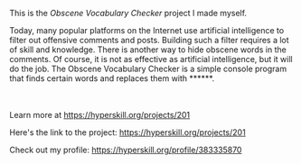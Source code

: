 This is the *Obscene Vocabulary Checker* project I made myself.


<p>Today, many popular platforms on the Internet use artificial intelligence to filter out offensive comments and posts. Building such a filter requires a lot of skill and knowledge. There is another way to hide obscene words in the comments. Of course, it is not as effective as artificial intelligence, but it will do the job. The Obscene Vocabulary Checker is a simple console program that finds certain words and replaces them with ******.</p><br/><br/>Learn more at <a href="https://hyperskill.org/projects/201?utm_source=ide&utm_medium=ide&utm_campaign=ide&utm_content=project-card">https://hyperskill.org/projects/201</a>

Here's the link to the project: https://hyperskill.org/projects/201

Check out my profile: https://hyperskill.org/profile/383335870